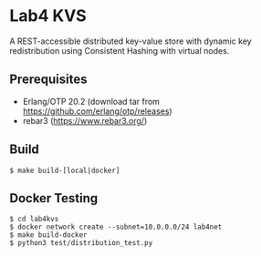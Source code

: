 Lab4 KVS
=====

A REST-accessible distributed key-value store with dynamic key 
redistribution using Consistent Hashing with virtual nodes.


Prerequisites
-------------

* Erlang/OTP 20.2 (download tar from https://github.com/erlang/otp/releases)
* rebar3 (https://www.rebar3.org/)


Build
-----
    
    $ make build-[local|docker]


Docker Testing
------
    $ cd lab4kvs
    $ docker network create --subnet=10.0.0.0/24 lab4net
    $ make build-docker 
    $ python3 test/distribution_test.py
